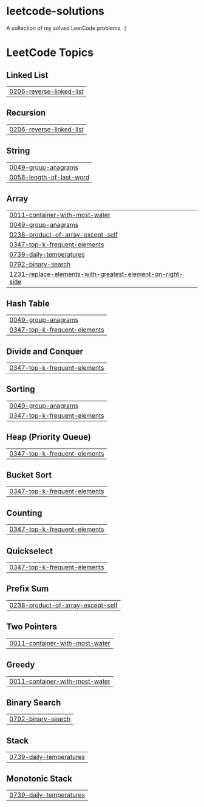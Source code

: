 # leetcode-solutions
A collection of my solved LeetCode problems. :)

<!---LeetCode Topics Start-->
# LeetCode Topics
## Linked List
|  |
| ------- |
| [0206-reverse-linked-list](https://github.com/rv-amberh/leetcode-solutions/tree/master/0206-reverse-linked-list) |
## Recursion
|  |
| ------- |
| [0206-reverse-linked-list](https://github.com/rv-amberh/leetcode-solutions/tree/master/0206-reverse-linked-list) |
## String
|  |
| ------- |
| [0049-group-anagrams](https://github.com/rv-amberh/leetcode-solutions/tree/master/0049-group-anagrams) |
| [0058-length-of-last-word](https://github.com/rv-amberh/leetcode-solutions/tree/master/0058-length-of-last-word) |
## Array
|  |
| ------- |
| [0011-container-with-most-water](https://github.com/rv-amberh/leetcode-solutions/tree/master/0011-container-with-most-water) |
| [0049-group-anagrams](https://github.com/rv-amberh/leetcode-solutions/tree/master/0049-group-anagrams) |
| [0238-product-of-array-except-self](https://github.com/rv-amberh/leetcode-solutions/tree/master/0238-product-of-array-except-self) |
| [0347-top-k-frequent-elements](https://github.com/rv-amberh/leetcode-solutions/tree/master/0347-top-k-frequent-elements) |
| [0739-daily-temperatures](https://github.com/rv-amberh/leetcode-solutions/tree/master/0739-daily-temperatures) |
| [0792-binary-search](https://github.com/rv-amberh/leetcode-solutions/tree/master/0792-binary-search) |
| [1231-replace-elements-with-greatest-element-on-right-side](https://github.com/rv-amberh/leetcode-solutions/tree/master/1231-replace-elements-with-greatest-element-on-right-side) |
## Hash Table
|  |
| ------- |
| [0049-group-anagrams](https://github.com/rv-amberh/leetcode-solutions/tree/master/0049-group-anagrams) |
| [0347-top-k-frequent-elements](https://github.com/rv-amberh/leetcode-solutions/tree/master/0347-top-k-frequent-elements) |
## Divide and Conquer
|  |
| ------- |
| [0347-top-k-frequent-elements](https://github.com/rv-amberh/leetcode-solutions/tree/master/0347-top-k-frequent-elements) |
## Sorting
|  |
| ------- |
| [0049-group-anagrams](https://github.com/rv-amberh/leetcode-solutions/tree/master/0049-group-anagrams) |
| [0347-top-k-frequent-elements](https://github.com/rv-amberh/leetcode-solutions/tree/master/0347-top-k-frequent-elements) |
## Heap (Priority Queue)
|  |
| ------- |
| [0347-top-k-frequent-elements](https://github.com/rv-amberh/leetcode-solutions/tree/master/0347-top-k-frequent-elements) |
## Bucket Sort
|  |
| ------- |
| [0347-top-k-frequent-elements](https://github.com/rv-amberh/leetcode-solutions/tree/master/0347-top-k-frequent-elements) |
## Counting
|  |
| ------- |
| [0347-top-k-frequent-elements](https://github.com/rv-amberh/leetcode-solutions/tree/master/0347-top-k-frequent-elements) |
## Quickselect
|  |
| ------- |
| [0347-top-k-frequent-elements](https://github.com/rv-amberh/leetcode-solutions/tree/master/0347-top-k-frequent-elements) |
## Prefix Sum
|  |
| ------- |
| [0238-product-of-array-except-self](https://github.com/rv-amberh/leetcode-solutions/tree/master/0238-product-of-array-except-self) |
## Two Pointers
|  |
| ------- |
| [0011-container-with-most-water](https://github.com/rv-amberh/leetcode-solutions/tree/master/0011-container-with-most-water) |
## Greedy
|  |
| ------- |
| [0011-container-with-most-water](https://github.com/rv-amberh/leetcode-solutions/tree/master/0011-container-with-most-water) |
## Binary Search
|  |
| ------- |
| [0792-binary-search](https://github.com/rv-amberh/leetcode-solutions/tree/master/0792-binary-search) |
## Stack
|  |
| ------- |
| [0739-daily-temperatures](https://github.com/rv-amberh/leetcode-solutions/tree/master/0739-daily-temperatures) |
## Monotonic Stack
|  |
| ------- |
| [0739-daily-temperatures](https://github.com/rv-amberh/leetcode-solutions/tree/master/0739-daily-temperatures) |
<!---LeetCode Topics End-->
